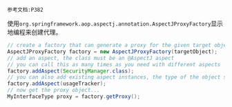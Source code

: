 	参考文档:P382

使用`org.springframework.aop.aspectj.annotation.AspectJProxyFactory`显示地编程来创建代理。

```java
// create a factory that can generate a proxy for the given target object
AspectJProxyFactory factory = new AspectJProxyFactory(targetObject); 
// add an aspect, the class must be an @AspectJ aspect 
// you can call this as many times as you need with different aspects 
factory.addAspect(SecurityManager.class); 
// you can also add existing aspect instances, the type of the object supplied must be an @AspectJ aspect 
factory.addAspect(usageTracker); 
// now get the proxy object... 
MyInterfaceType proxy = factory.getProxy();
```